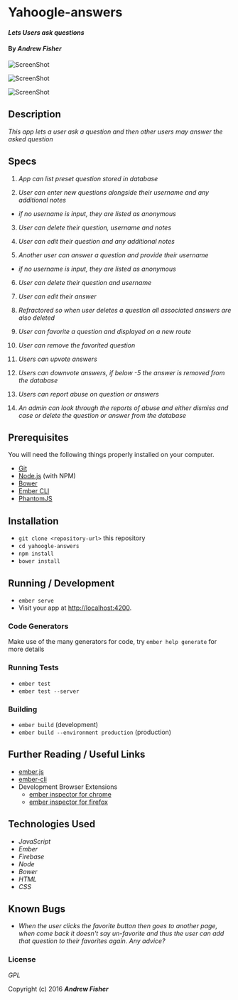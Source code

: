# Yahoogle-answers

#### _Lets Users ask questions_

#### By _**Andrew Fisher**_

![ScreenShot](https://cloud.githubusercontent.com/assets/17396138/25399960/f6fbbe6e-29a5-11e7-96f7-3d5c2ba9b493.png)

![ScreenShot](https://cloud.githubusercontent.com/assets/17396138/25399972/fd5f569e-29a5-11e7-998f-f38406bf72e4.png)

![ScreenShot](https://cloud.githubusercontent.com/assets/17396138/25399983/02c35cde-29a6-11e7-89e1-cc785efefd8a.png)

## Description

_This app lets a user ask a question and then other users may answer the asked question_


## Specs
1. _App can list preset question stored in database_

2. _User can enter new questions alongside their username and any additional notes_
  * _if no username is input, they are listed as anonymous_

3. _User can delete their question, username and notes_

4. _User can edit their question and any additional notes_

5. _Another user can answer a question and provide their username_
  * _if no username is input, they are listed as anonymous_

6. _User can delete their question and username_

7. _User can edit their answer_

8. _Refractored so when user deletes a question all associated answers are also deleted_

9. _User can favorite a question and displayed on a new route_

10. _User can remove the favorited question_

11. _Users can upvote answers_

12. _Users can downvote answers, if below -5 the answer is removed from the database_

13. _Users can report abuse on question or answers_

14. _An admin can look through the reports of abuse and either dismiss and case or delete the question or answer from the database_


## Prerequisites

You will need the following things properly installed on your computer.

* [Git](http://git-scm.com/)
* [Node.js](http://nodejs.org/) (with NPM)
* [Bower](http://bower.io/)
* [Ember CLI](http://ember-cli.com/)
* [PhantomJS](http://phantomjs.org/)

## Installation

* `git clone <repository-url>` this repository
* `cd yahoogle-answers`
* `npm install`
* `bower install`

## Running / Development

* `ember serve`
* Visit your app at [http://localhost:4200](http://localhost:4200).

### Code Generators

Make use of the many generators for code, try `ember help generate` for more details

### Running Tests

* `ember test`
* `ember test --server`

### Building

* `ember build` (development)
* `ember build --environment production` (production)


## Further Reading / Useful Links

* [ember.js](http://emberjs.com/)
* [ember-cli](http://ember-cli.com/)
* Development Browser Extensions
  * [ember inspector for chrome](https://chrome.google.com/webstore/detail/ember-inspector/bmdblncegkenkacieihfhpjfppoconhi)
  * [ember inspector for firefox](https://addons.mozilla.org/en-US/firefox/addon/ember-inspector/)

## Technologies Used

  * _JavaScript_
  * _Ember_
  * _Firebase_
  * _Node_
  * _Bower_
  * _HTML_
  * _CSS_

## Known Bugs

* _When the user clicks the favorite button then goes to another page, when come back it doesn't say un-favorite and thus the user can add that question to their favorites again. Any advice?_

### License

*GPL*

Copyright (c) 2016 **_Andrew Fisher_**
